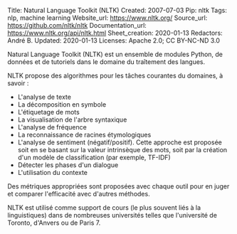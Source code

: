 Title: Natural Language Toolkit (NLTK)
Created: 2007-07-03
Pip: nltk
Tags: nlp, machine learning
Website_url: https://www.nltk.org/
Source_url: https://github.com/nltk/nltk
Documentation_url: https://www.nltk.org/api/nltk.html
Sheet_creation: 2020-01-13
Redactors: André B.
Updated: 2020-01-13
Licenses: Apache 2.0; CC BY-NC-ND 3.0



Natural Language Toolkit (NLTK) est un ensemble de modules Python, de données et de tutoriels dans le domaine du traîtement des langues.

NLTK propose des algorithmes pour les tâches courantes du domaines, à savoir :

* L'analyse de texte
* La décomposition en symbole
* L'étiquetage de mots
* La visualisation de l'arbre syntaxique
* L'analyse de fréquence
* La reconnaissance de racines étymologiques
* L'analyse de sentiment (négatif/positif). Cette approche est proposée soit en se basant sur la valeur intrinsèque des mots, soit par la création d'un modèle de classification (par exemple, TF-IDF)
* Détecter les phases d'un dialogue
* L'utilisation du contexte

Des métriques appropriées sont proposées avec chaque outil pour en juger et comparer l'efficacité avec d'autres méthodes.

NLTK est utilisé comme support de cours (le plus souvent liés à la linguistiques) dans de nombreuses universités telles que l'université de Toronto, d'Anvers ou de Paris 7.
